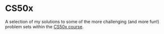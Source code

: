 # CS50x

A selection of my solutions to some of the more challenging (and more fun!) problem sets within the [CS50x course](https://cs50.harvard.edu/x/2020/).
